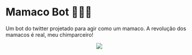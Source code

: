 # Mamaco Bot 🐒🍌🐵
Um bot do twitter projetado para agir como um mamaco. A revolução dos mamacos é real, meu chimparceiro!

<p align="center">
  <img src="https://worldwideinterweb.com/wp-content/uploads/2017/10/computer-monkey.jpg"/>
</p>
